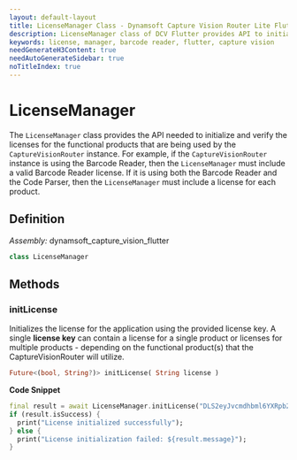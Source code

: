 ```yaml
---
layout: default-layout
title: LicenseManager Class - Dynamsoft Capture Vision Router Lite Flutter
description: LicenseManager class of DCV Flutter provides API to initialize and verify product licenses.
keywords: license, manager, barcode reader, flutter, capture vision
needGenerateH3Content: true
needAutoGenerateSidebar: true
noTitleIndex: true
---
```


# LicenseManager

The `LicenseManager` class provides the API needed to initialize and verify the licenses for the functional products that are being used by the `CaptureVisionRouter` instance. For example, if the `CaptureVisionRouter` instance is using the Barcode Reader, then the `LicenseManager` must include a valid Barcode Reader license. If it is using both the Barcode Reader and the Code Parser, then the `LicenseManager` must include a license for each product.

## Definition

*Assembly:* dynamsoft_capture_vision_flutter

```dart
class LicenseManager
```

## Methods

### initLicense

Initializes the license for the application using the provided license key. A single **license key** can contain a license for a single product or licenses for multiple products - depending on the functional product(s) that the CaptureVisionRouter will utilize.

```dart
Future<(bool, String?)> initLicense( String license )
```

**Code Snippet**

```dart
final result = await LicenseManager.initLicense("DLS2eyJvcmdhbml6YXRpb25JRCI6IjIwMDAwMSJ9");
if (result.isSuccess) {
  print("License initialized successfully");
} else {
  print("License initialization failed: ${result.message}");
}
```